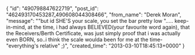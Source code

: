  {
   "id": "490798847622719",
   "post_id": "462493170453287_490608044308466",
   "from_name": "Derek Moran",
   "message": "\"but id SHE'S your scale, you set the bar pretty low \"..... keep-in-mind, at the time, i had always BELIEVED(your favourite word again), that the Receivers/Berth Certificate, was just simply proof that i was actually even BORN, so..i think the scale woulda been for me at the time- \"everything's relative\"  ;)",
   "created_time": "2013-03-10T18:45:13+0000"
 }
